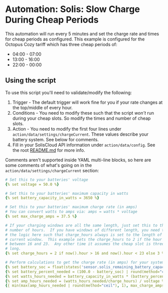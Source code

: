 # Automation: Solis: Slow Charge During Cheap Periods
This automation will run every 5 minutes and set the charge rate and times for cheap periods as configured.  This example is configured for the Octopus Cozy tariff which has three cheap periods of:
- 04:00 - 07:00
- 13:00 - 16:00
- 22:00 - 00:00

## Using the script
To use this script you'll need to validate/modify the following:
1. Trigger - The default trigger will work fine for you if your rate changes at the top/middle of every hour.
2. Conditions - You need to modify these such that the script _won't_ run during your cheap slots.  So modify the times and number of cheap slots.
3. Action - You need to modify the first four lines under `action/data/settings/chargeCurrent`.  These values describe your battery system.  See below for comments.
4. Fill in your SolisCloud API information under `action/data/config`.  See the root [README.md](/README.md) for more info.

Comments aren't supported inside YAML multi-line blocks, so here are some comments of what's going on in the `action/data/settings/chargeCurrent` section:
```yaml
# Set this to your batteries' voltage
{% set voltage = 50.0 %}

# Set this to your batteries' maximum capacity in watts
{% set battery_capacity_in_watts = 3650 %}

# Set this to your batteries' maximum charge rate (in amps)
# You can convert watts to amps via: amps = watts * voltage
{% set max_charge_amps = 37.5 %}

# If your charging windows are all the same length, just set this to the
# number of hours.  If you have windows of different length, you need to add
# the logic here such that charge_hours always is set to the length of the
# current window.  This example sets the charge_hours to 2 if the hour is
# between 16 and 23.  Any other time it assumes the cheap slot is three hours
# long.
{% set charge_hours = 2 if now().hour > 16 and now().hour < 23 else 3 %}

# Perform calculations to get the charge rate (in amps) for your system.
{% set battery_soc = float(states('sensor.solis_remaining_battery_capacity'), 0.0) %}
{% set battery_percent_needed = (100.0 - battery_soc) | round(method="ceil") %}
{% set watts_hours_needed = battery_capacity_in_watts * (battery_percent_needed/100.0) %}
{% set amp_hours_needed = (watts_hours_needed/charge_hours) / voltage %}
{{ min(max(amp_hours_needed | round(method="ceil"), 1), max_charge_amps) }}
```
